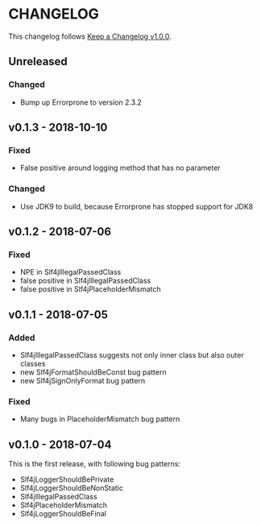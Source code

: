# CHANGELOG

This changelog follows [Keep a Changelog v1.0.0](https://keepachangelog.com/en/1.0.0/).

## Unreleased

### Changed

* Bump up Errorprone to version 2.3.2

## v0.1.3 - 2018-10-10

### Fixed

* False positive around logging method that has no parameter

### Changed

* Use JDK9 to build, because Errorprone has stopped support for JDK8

## v0.1.2 - 2018-07-06

### Fixed

* NPE in Slf4jIllegalPassedClass
* false positive in Slf4jIllegalPassedClass
* false positive in Slf4jPlaceholderMismatch

## v0.1.1 - 2018-07-05

### Added

* Slf4jIllegalPassedClass suggests not only inner class but also outer classes
* new Slf4jFormatShouldBeConst bug pattern
* new Slf4jSignOnlyFormat bug pattern

### Fixed

* Many bugs in PlaceholderMismatch bug pattern

## v0.1.0 - 2018-07-04

This is the first release, with following bug patterns:

* Slf4jLoggerShouldBePrivate
* Slf4jLoggerShouldBeNonStatic
* Slf4jIllegalPassedClass
* Slf4jPlaceholderMismatch
* Slf4jLoggerShouldBeFinal
